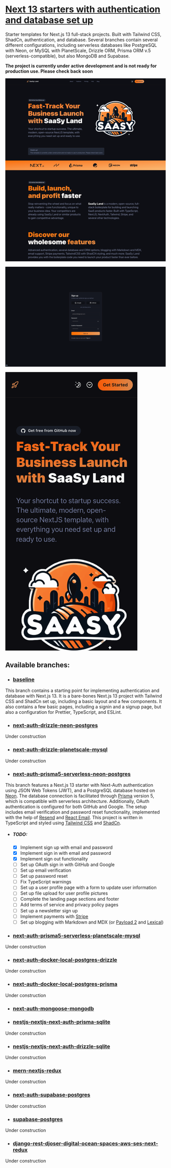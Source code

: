 # [Next 13 starters with authentication and database set up](https://saasyland.com)

Starter templates for Next.js 13 full-stack projects. Built with Tailwind CSS, ShadCn, authentication, and database. Several branches contain several different configurations, including serverless databases like PostgreSQL with Neon, or MySQL with PlanetScale, Drizzle ORM, Prisma ORM v.5 (serverless-compatible), but also MongoDB and Supabase.

**The project is currently under active development and is not ready for production use. Please check back soon**

![public/images/screenshots/screenshot_1](./public/images/screenshots/screenshot_1.png)

![public/images/screenshots/screenshot_2](./public/images/screenshots/screenshot_2.png)

![public/images/screenshots/screenshot_3](./public/images/screenshots/screenshot_3.png)

## Available branches:

- ### [baseline](https://github.com/pjborowiecki/SAASY-LAND-Next-13-Starters-With-Authentication-And-Database-Implemented/tree/baseline)

This branch contains a starting point for implementing authentication and database with Next.js 13. It is a bare-bones Next.js 13 project with Tailwind CSS and ShadCn set up, including a basic layout and a few components. It also contains a few basic pages, including a signin and a signup page, but also a configuration for Prettier, TypeScript, and ESLint.

- ### [next-auth-drizzle-neon-postgres](https://github.com/pjborowiecki/SAASY-LAND-Next-13-Starters-With-Authentication-And-Database-Implemented/tree/next-auth-drizzle-neon-postgres)

Under construction

- ### [next-auth-drizzle-planetscale-mysql]()

Under construction

- ### [next-auth-prisma5-serverless-neon-postgres](https://github.com/pjborowiecki/SAASY-LAND-Next-13-Starters-With-Authentication-And-Database-Implemented/tree/next-auth-prisma5-serverless-neon-postgres)

This branch features a Next.js 13 starter with Next-Auth authentication using JSON Web Tokens (JWT), and a PostgreSQL database hosted on [Neon](https://neon.tech). The database connection is facilitated through [Prisma](https://prisma.io) version 5, which is compatible with serverless architecture. Additionally, OAuth authentication is configured for both GitHub and Google. The setup includes email verification and password reset functionality, implemented with the help of [Resend](https://resend.com) and [React Email](https://react.email/). This project is written in TypeScript and styled using [Tailwind CSS](https://tailwindcss.com) and [ShadCn](https://shadcn.com).

- ##### TODO:

  - [x] Implement sign up with email and password
  - [x] Implement sign in with email and password
  - [x] Implement sign out functionality
  - [ ] Set up OAuth sign in with GitHub and Google
  - [ ] Set up email verification
  - [ ] Set up password reset
  - [ ] Fix TypeScript warnings
  - [ ] Set up a user profile page with a form to update user information
  - [ ] Set up file upload for user profile pictures
  - [ ] Complete the landing page sections and footer
  - [ ] Add terms of service and privacy policy pages
  - [ ] Set up a newsletter sign up
  - [ ] Implement payments with [Stripe](https://stripe.com)
  - [ ] Set up blogging with Markdown and MDX (or [Payload 2](https://payloadcms.com/) and [Lexical](https://lexical.dev/))

- ### [next-auth-prisma5-serverless-planetscale-mysql](https://github.com/pjborowiecki/SAASY-LAND-Next-13-Starters-With-Authentication-And-Database-Implemented/tree/next-auth-prisma5-serverless-planetscale-mysql)

Under construction

- ### [next-auth-docker-local-postgres-drizzle](https://github.com/pjborowiecki/SAASY-LAND-Next-13-Starters-With-Authentication-And-Database-Implemented/tree/next-auth-docker-local-postgres-drizzle)

Under construction

- ### [next-auth-docker-local-postgres-prisma](https://github.com/pjborowiecki/SAASY-LAND-Next-13-Starters-With-Authentication-And-Database-Implemented/tree/next-auth-docker-local-postgres-prisma)

Under construction

- ### [next-auth-mongoose-mongodb](https://github.com/pjborowiecki/SAASY-LAND-Next-13-Starters-With-Authentication-And-Database-Implemented/tree/next-auth-mongoose-mongodb)

- ### [nestjs-nextjs-next-auth-prisma-sqlite](https://github.com/pjborowiecki/SAASY-LAND-Next-13-Starters-With-Authentication-And-Database-Implemented/tree/nestjs-nextjs-next-auth-prisma-sqlite)

Under construction

- ### [nestjs-nextjs-next-auth-drizzle-sqlite](https://github.com/pjborowiecki/SAASY-LAND-Next-13-Starters-With-Authentication-And-Database-Implemented/tree/nestjs-nextjs-next-auth-drizzle-sqlite)

Under construction

- ### [mern-nextjs-redux](https://github.com/pjborowiecki/SAASY-LAND-Next-13-Starters-With-Authentication-And-Database-Implemented/tree/mern-nextjs-redux)

Under construction

- ### [next-auth-supabase-postgres](https://github.com/pjborowiecki/SAASY-LAND-Next-13-Starters-With-Authentication-And-Database-Implemented/tree/next-auth-supabase-postgres)

Under construction

- ### [supabase-postgres](https://github.com/pjborowiecki/SAASY-LAND-Next-13-Starters-With-Authentication-And-Database-Implemented/tree/supabase-postgres)

Under construction

- ### [django-rest-djoser-digital-ocean-spaces-aws-ses-next-redux](https://github.com/pjborowiecki/SAASY-LAND-Next-13-Starters-With-Authentication-And-Database-Implemented/tree/django-rest-djoser-digital-ocean-spaces-aws-ses-next-redux)

Under construction
